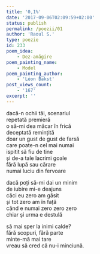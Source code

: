 ```yaml
---
title: '0,1%'
date: '2017-09-06T02:09:59+02:00'
status: publish
permalink: /poezii/01
author: 'Raoul S.'
type: poezie
id: 233
poem_idea:
    - Dez-amăgire
poem_painting_name:
    - Model
poem_painting_author:
    - 'Léon Bakst'
post_views_count:
    - '167'
excerpt: ''
---
```

dacă-n ochii tăi, scenariul  
repetată premieră  
o să-mi dea măcar în frică  
deceptată remințită  
doar un gust de gust de farsă  
care poate-n cel mai numai  
ispitit să fiu de tine  
și de-a tale lacrimi goale  
fără lupă sau cărare  
numai luciu din fervoare

dacă poți să-mi dai un minim  
de iubire mi-e deajuns  
căci eu zero am găsit  
și tot zero am în față  
când e numai zero zero zero  
chiar și urma e destulă

să mai sper la inimi calde?  
fără scopuri, fără parte  
minte-mă mai tare  
vreau să cred că nu-i minciună.
